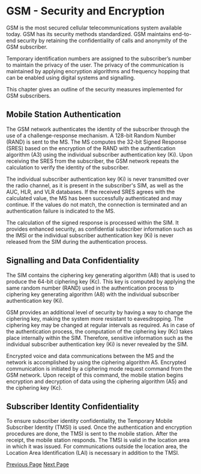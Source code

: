 # GSM - Security and Encryption
GSM is the most secured cellular telecommunications system available today. GSM has its security methods standardized. GSM maintains end-to-end security by retaining the confidentiality of calls and anonymity of the GSM subscriber.

Temporary identification numbers are assigned to the subscriber’s number to maintain the privacy of the user. The privacy of the communication is maintained by applying encryption algorithms and frequency hopping that can be enabled using digital systems and signalling.

This chapter gives an outline of the security measures implemented for GSM subscribers.

## Mobile Station Authentication
The GSM network authenticates the identity of the subscriber through the use of a challenge-response mechanism. A 128-bit Random Number (RAND) is sent to the MS. The MS computes the 32-bit Signed Response (SRES) based on the encryption of the RAND with the authentication algorithm (A3) using the individual subscriber authentication key (Ki). Upon receiving the SRES from the subscriber, the GSM network repeats the calculation to verify the identity of the subscriber.

The individual subscriber authentication key (Ki) is never transmitted over the radio channel, as it is present in the subscriber's SIM, as well as the AUC, HLR, and VLR databases. If the received SRES agrees with the calculated value, the MS has been successfully authenticated and may continue. If the values do not match, the connection is terminated and an authentication failure is indicated to the MS.

The calculation of the signed response is processed within the SIM. It provides enhanced security, as confidential subscriber information such as the IMSI or the individual subscriber authentication key (Ki) is never released from the SIM during the authentication process.

## Signalling and Data Confidentiality
The SIM contains the ciphering key generating algorithm (A8) that is used to produce the 64-bit ciphering key (Kc). This key is computed by applying the same random number (RAND) used in the authentication process to ciphering key generating algorithm (A8) with the individual subscriber authentication key (Ki).

GSM provides an additional level of security by having a way to change the ciphering key, making the system more resistant to eavesdropping. The ciphering key may be changed at regular intervals as required. As in case of the authentication process, the computation of the ciphering key (Kc) takes place internally within the SIM. Therefore, sensitive information such as the individual subscriber authentication key (Ki) is never revealed by the SIM.

Encrypted voice and data communications between the MS and the network is accomplished by using the ciphering algorithm A5. Encrypted communication is initiated by a ciphering mode request command from the GSM network. Upon receipt of this command, the mobile station begins encryption and decryption of data using the ciphering algorithm (A5) and the ciphering key (Kc).

## Subscriber Identity Confidentiality
To ensure subscriber identity confidentiality, the Temporary Mobile Subscriber Identity (TMSI) is used. Once the authentication and encryption procedures are done, the TMSI is sent to the mobile station. After the receipt, the mobile station responds. The TMSI is valid in the location area in which it was issued. For communications outside the location area, the Location Area Identification (LAI) is necessary in addition to the TMSI.


[Previous Page](../gsm/gsm_user_services.md) [Next Page](../gsm/gsm_billing.md) 
